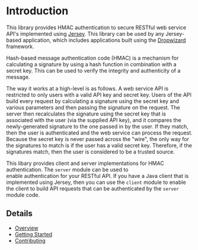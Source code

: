 Introduction
============

This library provides HMAC authentication to secure RESTful web service API's implemented using
[Jersey](https://jersey.java.net). This library can be used by any Jersey-based application, which includes
applications built using the [Dropwizard](http://dropwizard.codahale.com) framework.

Hash-based message authentication code (HMAC) is a mechanism for calculating a signature by using a hash function
in combination with a secret key. This can be used to verify the integrity and authenticity of a message.

The way it works at a high-level is as follows. A web service API is restricted to only users with a valid API key and
secret key. Users of the API build every request by calculating a signature using the secret key and various parameters
and then passing the signature on the request. The server then recalculates the signature using the secret key that
is associated with the user (via the supplied API key), and it compares the newly-generated signature to the one passed 
in by the user. If they match, then the user is authenticated and the web service can process the request. Because the
secret key is never passed across the "wire", the only way for the signatures to match is if the user has a valid secret
key. Therefore, if the signatures match, then the user is considered to be a trusted source.

This libary provides client and server implementations for HMAC authentication. The `server` module can be used to  
enable authentication for your RESTful API. If you have a Java client that is implemented using Jersey, then
you can use the `client` module to enable the client to build API requests that can be authenticated by the `server`
module code.


Details
-------

- [Overview](docs/overview.md)
- [Getting Started](docs/getting-started.md)
- [Contributing](docs/contributing.md)
